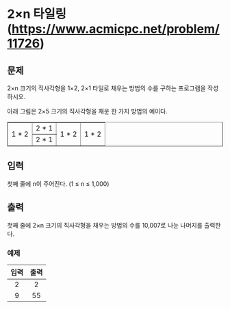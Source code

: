 # 2×n 타일링(https://www.acmicpc.net/problem/11726)

## 문제

2×n 크기의 직사각형을 1×2, 2×1 타일로 채우는 방법의 수를 구하는 프로그램을 작성하시오.

아래 그림은 2×5 크기의 직사각형을 채운 한 가지 방법의 예이다.

<table border="1">
    <tbody>
        <tr>
            <td rowspan=2>1 * 2</td>
            <td colspan=2>2 * 1</td>
            <td rowspan=2>1 * 2</td>
            <td rowspan=2>1 * 2</td>
        </tr>
        <tr>
            <td colspan=2>2 * 1</td>
        </tr>
    </tbody>
</table>

## 입력

첫째 줄에 n이 주어진다. (1 ≤ n ≤ 1,000)

## 출력

첫째 줄에 2×n 크기의 직사각형을 채우는 방법의 수를 10,007로 나눈 나머지를 출력한다.

### 예제

|입력|출력|
|:--:|:--:|
|2|2|
|9|55|